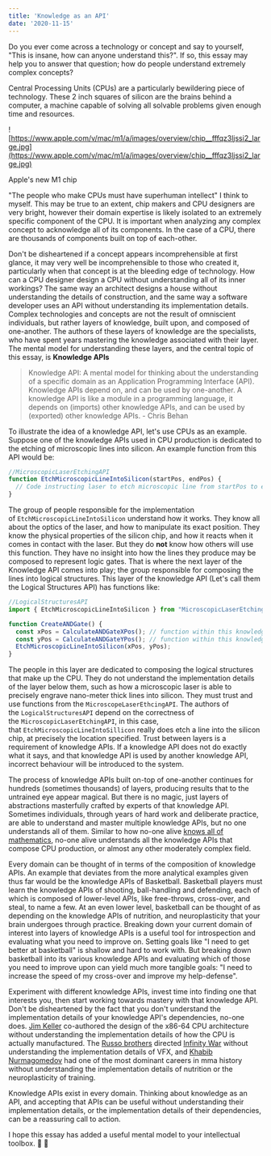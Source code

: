 ```yaml
---
title: 'Knowledge as an API'
date: '2020-11-15'
---
```


Do you ever come across a technology or concept and say to yourself, "This is insane, how can anyone understand this?". If so, this essay may help you to answer that question; how do people understand extremely complex concepts?

Central Processing Units (CPUs) are a particularly bewildering piece of technology. These 2 inch squares of silicon are the brains behind a computer, a machine capable of solving all solvable problems given enough time and resources.

![https://www.apple.com/v/mac/m1/a/images/overview/chip__fffqz3ljssi2_large.jpg](https://www.apple.com/v/mac/m1/a/images/overview/chip__fffqz3ljssi2_large.jpg)

Apple's new M1 chip

"The people who make CPUs must have superhuman intellect" I think to myself. This may be true to an extent, chip makers and CPU designers are very bright, however their domain expertise is likely isolated to an extremely specific component of the CPU. It is important when analyzing any complex concept to acknowledge all of its components. In the case of a CPU, there are thousands of components built on top of each-other.

Don't be disheartened if a concept appears incomprehensible at first glance, it may very well be incomprehensible to those who created it, particularly when that concept is at the bleeding edge of technology. How can a CPU designer design a CPU without understanding all of its inner workings? The same way an architect designs a house without understanding the details of construction, and the same way a software developer uses an API without understanding its implementation details. Complex technologies and concepts are not the result of omniscient individuals, but rather layers of knowledge, built upon, and composed of one-another. The authors of these layers of knowledge are the specialists, who have spent years mastering the knowledge associated with their layer. The mental model for understanding these layers, and the central topic of this essay, is **Knowledge APIs**

> Knowledge API: A mental model for thinking about the understanding of a specific domain as an Application Programming Interface (API). Knowledge APIs depend on, and can be used by one-another. A knowledge API is like a module in a programming language, it depends on (imports) other knowledge APIs, and can be used by (exported) other knowledge APIs. - Chris Behan

To illustrate the idea of a knowledge API, let's use CPUs as an example. Suppose one of the knowledge APIs used in CPU production is dedicated to the etching of microscopic lines into silicon. An example function from this API would be:

```jsx
//MicroscopicLaserEtchingAPI
function EtchMicroscopicLineIntoSilicon(startPos, endPos) {
  // Code instructing laser to etch microscopic line from startPos to endPos
}
```

The group of people responsible for the implementation of `EtchMicroscopicLineIntoSilicon` understand how it works. They know all about the optics of the laser, and how to manipulate its exact position. They know the physical properties of the silicon chip, and how it reacts when it comes in contact with the laser. But they do **not** know how others will use this function. They have no insight into how the lines they produce may be composed to represent logic gates. That is where the next layer of the Knowledge API comes into play; the group responsible for composing the lines into logical structures. This layer of the knowledge API (Let's call them the Logical Structures API) has functions like:

```jsx
//LogicalStructuresAPI
import { EtchMicroscopicLineIntoSilicon } from "MicroscopicLaserEtchingAPI";

function CreateANDGate() {
  const xPos = CalculateANDGateXPos(); // function within this knowledge API
  const yPos = CalculateANDGateYPos(); // function within this knowledge API
  EtchMicroscopicLineIntoSilicon(xPos, yPos);
}
```

The people in this layer are dedicated to composing the logical structures that make up the CPU. They do not understand the implementation details of the layer below them, such as how a microscopic laser is able to precisely engrave nano-meter thick lines into silicon. They must trust and use functions from the `MicroscopeLaserEthcingAPI`. The authors of the `LogicalStructuresAPI` depend on the correctness of the `MicroscopicLaserEtchingAPI`, in this case, that `EtchMicroscopicLineIntoSillicon` really does etch a line into the silicon chip, at precisely the location specified. Trust between layers is a requirement of knowledge APIs. If a knowledge API does not do exactly what it says, and that knowledge API is used by another knowledge API, incorrect behaviour will be introduced to the system.

The process of knowledge APIs built on-top of one-another continues for hundreds (sometimes thousands) of layers, producing results that to the untrained eye appear magical. But there is no magic, just layers of abstractions masterfully crafted by experts of that knowledge API. Sometimes individuals, through years of hard work and deliberate practice, are able to understand and master multiple knowledge APIs, but no one understands all of them. Similar to how no-one alive [knows all of mathematics](https://www.reddit.com/r/math/comments/2vy8g1/who_was_the_last_person_to_know_all_of_mathematics/), no-one alive understands all the knowledge APIs that compose CPU production, or almost any other moderately complex field.

Every domain can be thought of in terms of the composition of knowledge APIs. An example that deviates from the more analytical examples given thus far would be the knowledge APIs of Basketball. Basketball players must learn the knowledge APIs of shooting, ball-handling and defending, each of which is composed of lower-level APIs, like free-throws, cross-over, and steal, to name a few. At an even lower level, basketball can be thought of as depending on the knowledge APIs of nutrition, and neuroplasticity that your brain undergoes through practice. Breaking down your current domain of interest into layers of knowledge APIs is a useful tool for introspection and evaluating what you need to improve on. Setting goals like "I need to get better at basketball" is shallow and hard to work with. But breaking down basketball into its various knowledge APIs and evaluating which of those you need to improve upon can yield much more tangible goals: "I need to increase the speed of my cross-over and improve my help-defense".

Experiment with different knowledge APIs, invest time into finding one that interests you, then start working towards mastery with that knowledge API. Don't be disheartened by the fact that you don't understand the implementation details of your knowledge API's dependencies, no-one does. [Jim Keller](https://en.wikipedia.org/wiki/Jim_Keller_(engineer)) co-authored the design of the x86-64 CPU architecture without understanding the implementation details of how the CPU is actually manufactured. The [Russo brothers](https://en.wikipedia.org/wiki/Russo_brothers) directed [Infinity War](https://www.marvel.com/movies/avengers-infinity-war) without understanding the implementation details of VFX, and [Khabib Nurmagomedov](https://en.wikipedia.org/wiki/Khabib_Nurmagomedov) had one of the most dominant careers in mma history without understanding the implementation details of nutrition or the neuroplasticity of training.

Knowledge APIs exist in every domain. Thinking about knowledge as an API, and accepting that APIs can be useful without understanding their implementation details, or the implementation details of their dependencies, can be a reassuring call to action.

I hope this essay has added a useful mental model to your intellectual toolbox. 🧠 🧰